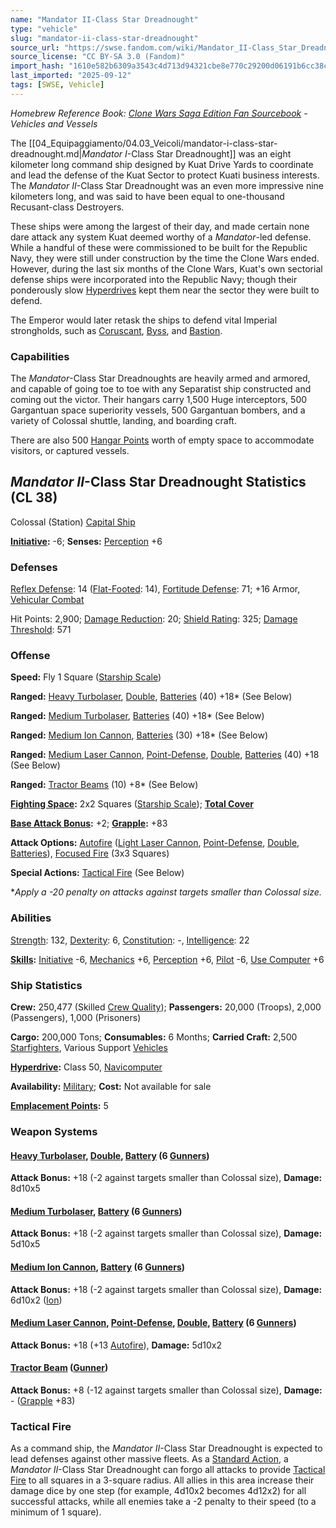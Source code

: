 ```yaml
---
name: "Mandator II-Class Star Dreadnought"
type: "vehicle"
slug: "mandator-ii-class-star-dreadnought"
source_url: "https://swse.fandom.com/wiki/Mandator_II-Class_Star_Dreadnought"
source_license: "CC BY-SA 3.0 (Fandom)"
import_hash: "1610e582b6309a3543c4d713d94321cbe8e770c29200d06191b6cc38cc3c3556"
last_imported: "2025-09-12"
tags: [SWSE, Vehicle]
---
```

*Homebrew Reference Book: [Clone Wars Saga Edition Fan Sourcebook](https://swse.fandom.com/wiki/Clone_Wars_Saga_Edition_Fan_Sourcebook) - Vehicles and Vessels*

The [[04_Equipaggiamento/04.03_Veicoli/mandator-i-class-star-dreadnought.md|*Mandator I*-Class Star Dreadnought]] was an eight kilometer long command ship designed by Kuat Drive Yards to coordinate and lead the defense of the Kuat Sector to protect Kuati business interests. The *Mandator II*-Class Star Dreadnought was an even more impressive nine kilometers long, and was said to have been equal to one-thousand Recusant-class Destroyers.

These ships were among the largest of their day, and made certain none dare attack any system Kuat deemed worthy of a *Mandator*-led defense. While a handful of these were commissioned to be built for the Republic Navy, they were still under construction by the time the Clone Wars ended. However, during the last six months of the Clone Wars, Kuat's own sectorial defense ships were incorporated into the Republic Navy; though their ponderously slow [Hyperdrives](https://swse.fandom.com/wiki/Hyperdrives) kept them near the sector they were built to defend.

The Emperor would later retask the ships to defend vital Imperial strongholds, such as [Coruscant](https://swse.fandom.com/wiki/Coruscant), [Byss](https://swse.fandom.com/wiki/Byss), and [Bastion](https://swse.fandom.com/wiki/Bastion).

### Capabilities
The *Mandator*-Class Star Dreadnoughts are heavily armed and armored, and capable of going toe to toe with any Separatist ship constructed and coming out the victor. Their hangars carry 1,500 Huge interceptors, 500 Gargantuan space superiority vessels, 500 Gargantuan bombers, and a variety of Colossal shuttle, landing, and boarding craft.

There are also 500 [Hangar Points](https://swse.fandom.com/wiki/Hangar_Points) worth of empty space to accommodate visitors, or captured vessels.

## *Mandator II*-Class Star Dreadnought Statistics (CL 38)
Colossal (Station) [Capital Ship](https://swse.fandom.com/wiki/Capital_Ship)

**[Initiative](https://swse.fandom.com/wiki/Initiative):** -6; **Senses:** [Perception](https://swse.fandom.com/wiki/Perception) +6
### Defenses
[Reflex Defense](https://swse.fandom.com/wiki/Reflex_Defense_(Vehicles)): 14 ([Flat-Footed](https://swse.fandom.com/wiki/Flat-Footed): 14), [Fortitude Defense](https://swse.fandom.com/wiki/Fortitude_Defense_(Vehicles)): 71; +16 Armor, [Vehicular Combat](https://swse.fandom.com/wiki/Vehicular_Combat)

Hit Points: 2,900; [Damage Reduction](https://swse.fandom.com/wiki/Damage_Reduction): 20; [Shield Rating](https://swse.fandom.com/wiki/Shield_Rating): 325; [Damage Threshold](https://swse.fandom.com/wiki/Damage_Threshold_(Vehicles)): 571
### Offense
**Speed:** Fly 1 Square ([Starship Scale](https://swse.fandom.com/wiki/Starship_Scale))

**Ranged:** [Heavy Turbolaser](https://swse.fandom.com/wiki/Heavy_Turbolaser), [Double](https://swse.fandom.com/wiki/Double), [Batteries](https://swse.fandom.com/wiki/Batteries) (40) +18* (See Below)

**Ranged:** [Medium Turbolaser](https://swse.fandom.com/wiki/Medium_Turbolaser), [Batteries](https://swse.fandom.com/wiki/Batteries) (40) +18* (See Below)

**Ranged:** [Medium Ion Cannon](https://swse.fandom.com/wiki/Medium_Ion_Cannon), [Batteries](https://swse.fandom.com/wiki/Batteries) (30) +18* (See Below)

**Ranged:** [Medium Laser Cannon](https://swse.fandom.com/wiki/Medium_Laser_Cannon), [Point-Defense](https://swse.fandom.com/wiki/Point-Defense), [Double](https://swse.fandom.com/wiki/Double), [Batteries](https://swse.fandom.com/wiki/Batteries) (40) +18 (See Below)

**Ranged:** [Tractor Beams](https://swse.fandom.com/wiki/Tractor_Beams) (10) +8* (See Below)

**[Fighting Space](https://swse.fandom.com/wiki/Fighting_Space):** 2x2 Squares ([Starship Scale](https://swse.fandom.com/wiki/Starship_Scale)); **[Total Cover](https://swse.fandom.com/wiki/Total_Cover)**

**[Base Attack Bonus](https://swse.fandom.com/wiki/Base_Attack_Bonus):** +2; **[Grapple](https://swse.fandom.com/wiki/Grapple):** +83

**Attack Options:** [Autofire](https://swse.fandom.com/wiki/Autofire_(Vehicle_Combat)) ([Light Laser Cannon](https://swse.fandom.com/wiki/Light_Laser_Cannon), [Point-Defense](https://swse.fandom.com/wiki/Point-Defense), [Double](https://swse.fandom.com/wiki/Double), [Batteries](https://swse.fandom.com/wiki/Batteries)), [Focused Fire](https://swse.fandom.com/wiki/Focused_Fire) (3x3 Squares)

**Special Actions:** [Tactical Fire](https://swse.fandom.com/wiki/Tactical_Fire) (See Below)

**Apply a -20 penalty on attacks against targets smaller than Colossal size.*
### Abilities
[Strength](https://swse.fandom.com/wiki/Strength): 132, [Dexterity](https://swse.fandom.com/wiki/Dexterity): 6, [Constitution](https://swse.fandom.com/wiki/Constitution): -, [Intelligence](https://swse.fandom.com/wiki/Intelligence): 22

**[Skills](https://swse.fandom.com/wiki/Skills):** [Initiative](https://swse.fandom.com/wiki/Initiative) -6, [Mechanics](https://swse.fandom.com/wiki/Mechanics) +6, [Perception](https://swse.fandom.com/wiki/Perception) +6, [Pilot](https://swse.fandom.com/wiki/Pilot) -6, [Use Computer](https://swse.fandom.com/wiki/Use_Computer) +6
### Ship Statistics
**Crew:** 250,477 (Skilled [Crew Quality](https://swse.fandom.com/wiki/Crew_Quality)); **Passengers:** 20,000 (Troops), 2,000 (Passengers), 1,000 (Prisoners)

**Cargo:** 200,000 Tons; **Consumables:** 6 Months; **Carried Craft:** 2,500 [Starfighters](https://swse.fandom.com/wiki/Starfighters), Various Support [Vehicles](https://swse.fandom.com/wiki/Vehicles)

**[Hyperdrive](https://swse.fandom.com/wiki/Hyperdrive):** Class 50, [Navicomputer](https://swse.fandom.com/wiki/Navicomputer)

**Availability:** [Military](https://swse.fandom.com/wiki/Military); **Cost:** Not available for sale

**[Emplacement Points](https://swse.fandom.com/wiki/Emplacement_Points):** 5
### Weapon Systems
#### **[Heavy Turbolaser](https://swse.fandom.com/wiki/Heavy_Turbolaser), [Double](https://swse.fandom.com/wiki/Double), [Battery](https://swse.fandom.com/wiki/Battery) (6 [Gunners](https://swse.fandom.com/wiki/Gunners))**
**Attack Bonus:** +18 (-2 against targets smaller than Colossal size), **Damage:** 8d10x5
#### **[Medium Turbolaser](https://swse.fandom.com/wiki/Medium_Turbolaser), [Battery](https://swse.fandom.com/wiki/Battery) (6 [Gunners](https://swse.fandom.com/wiki/Gunners))**
**Attack Bonus:** +18 (-2 against targets smaller than Colossal size), **Damage:** 5d10x5
#### **[Medium Ion Cannon](https://swse.fandom.com/wiki/Medium_Ion_Cannon), [Battery](https://swse.fandom.com/wiki/Battery) (6 [Gunners](https://swse.fandom.com/wiki/Gunners))**
**Attack Bonus:** +18 (-2 against targets smaller than Colossal size), **Damage:** 6d10x2 ([Ion](https://swse.fandom.com/wiki/Ion))
#### **[Medium Laser Cannon](https://swse.fandom.com/wiki/Medium_Laser_Cannon), [Point-Defense](https://swse.fandom.com/wiki/Point-Defense), [Double](https://swse.fandom.com/wiki/Double), [Battery](https://swse.fandom.com/wiki/Battery) (6 [Gunners](https://swse.fandom.com/wiki/Gunners))**
**Attack Bonus:** +18 (+13 [Autofire](https://swse.fandom.com/wiki/Autofire_(Vehicle_Combat))), **Damage:** 5d10x2
#### **[Tractor Beam](https://swse.fandom.com/wiki/Tractor_Beam) ([Gunner](https://swse.fandom.com/wiki/Gunner))**
**Attack Bonus:** +8 (-12 against targets smaller than Colossal size), **Damage:** - ([Grapple](https://swse.fandom.com/wiki/Grapple) +83)
### Tactical Fire
As a command ship, the *Mandator II*-Class Star Dreadnought is expected to lead defenses against other massive fleets. As a [Standard Action](https://swse.fandom.com/wiki/Standard_Action), a *Mandator II*-Class Star Dreadnought can forgo all attacks to provide [Tactical Fire](https://swse.fandom.com/wiki/Tactical_Fire) to all squares in a 3-square radius. All allies in this area increase their damage dice by one step (for example, 4d10x2 becomes 4d12x2) for all successful attacks, while all enemies take a -2 penalty to their speed (to a minimum of 1 square).